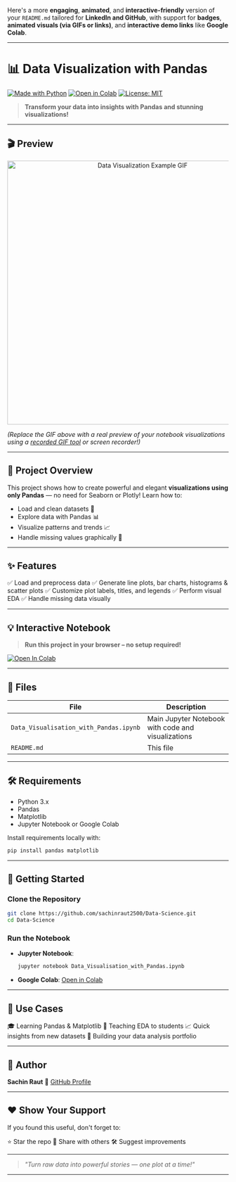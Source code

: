Here's a more **engaging**, **animated**, and **interactive-friendly** version of your `README.md` tailored for **LinkedIn and GitHub**, with support for **badges**, **animated visuals (via GIFs or links)**, and **interactive demo links** like **Google Colab**.

---

# 📊 Data Visualization with Pandas

[![Made with Python](https://img.shields.io/badge/Made%20with-Python-blue?logo=python\&logoColor=white)](https://www.python.org/)
[![Open in Colab](https://colab.research.google.com/assets/colab-badge.svg)](https://colab.research.google.com/drive/your-notebook-link-here)
[![License: MIT](https://img.shields.io/badge/License-MIT-yellow.svg)](LICENSE)

> **Transform your data into insights with Pandas and stunning visualizations!**

---

## 🎬 Preview

<p align="center">
  <img src="https://media.giphy.com/media/3oEjI6SIIHBdRxXI40/giphy.gif" alt="Data Visualization Example GIF" width="600"/>
</p>

*(Replace the GIF above with a real preview of your notebook visualizations using a [recorded GIF tool](https://www.cockos.com/licecap/) or screen recorder!)*

---

## 📝 Project Overview

This project shows how to create powerful and elegant **visualizations using only Pandas** — no need for Seaborn or Plotly! Learn how to:

* Load and clean datasets 📂
* Explore data with Pandas 📊
* Visualize patterns and trends 📈
* Handle missing values graphically 🚫

---

## ✨ Features

✅ Load and preprocess data
✅ Generate line plots, bar charts, histograms & scatter plots
✅ Customize plot labels, titles, and legends
✅ Perform visual EDA
✅ Handle missing data visually

---

## 💡 Interactive Notebook

> **Run this project in your browser – no setup required!**

[![Open In Colab](https://colab.research.google.com/assets/colab-badge.svg)](https://colab.research.google.com/drive/your-notebook-link-here)

---

## 📁 Files

| File                                   | Description                                        |
| -------------------------------------- | -------------------------------------------------- |
| `Data_Visualisation_with_Pandas.ipynb` | Main Jupyter Notebook with code and visualizations |
| `README.md`                            | This file                                          |

---

## 🛠 Requirements

* Python 3.x
* Pandas
* Matplotlib
* Jupyter Notebook or Google Colab

Install requirements locally with:

```bash
pip install pandas matplotlib
```

---

## 🚀 Getting Started

### Clone the Repository

```bash
git clone https://github.com/sachinraut2500/Data-Science.git
cd Data-Science
```

### Run the Notebook

* **Jupyter Notebook**:

  ```bash
  jupyter notebook Data_Visualisation_with_Pandas.ipynb
  ```
* **Google Colab**:
  [Open in Colab](https://colab.research.google.com/drive/your-notebook-link-here)

---

## 📌 Use Cases

🎓 Learning Pandas & Matplotlib
🧪 Teaching EDA to students
📈 Quick insights from new datasets
🚀 Building your data analysis portfolio

---

## 👤 Author

**Sachin Raut**
🔗 [GitHub Profile](https://github.com/sachinraut2500)

---

## ❤️ Show Your Support

If you found this useful, don't forget to:

⭐ Star the repo
🔄 Share with others
🛠 Suggest improvements

---

> *"Turn raw data into powerful stories — one plot at a time!"*

---


